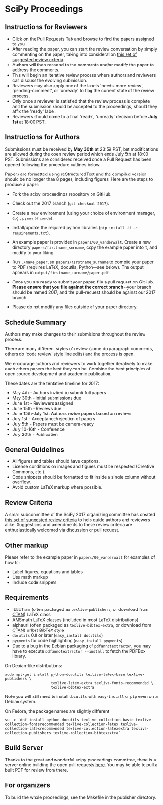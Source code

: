 # SciPy Proceedings

## Instructions for Reviewers

- Click on the Pull Requests Tab and browse to find the papers assigned to you
- After reading the paper, you can start the review conversation by simply commenting
  on the paper, taking into consideration
  [this set of suggested review criteria](https://github.com/scipy-conference/scipy_proceedings/blob/master/review_criteria.md).
- Authors will then respond to the comments and/or modify the paper to address the comments. 
- This will begin an iterative review process where authors and reviewers can discuss the
  evolving submission.
- Reviewers may also apply one of the labels 'needs-more-review', 'pending-comment', or 
  'unready' to flag the current state of the review process.
- Only once a reviewer is satisfied that the review process is complete and the submission should
  be accepted to the proceedings, should they affix the 'ready' label. 
- Reviewers should come to a final 'ready', 'unready' decision before **July 1st** at 18:00 PST.

## Instructions for Authors

Submissions must be received by **May 30th** at 23:59 PST, but modifications are
allowed during the open review period which ends July 5th at 18:00 PST.  Submissions are
considered received once a Pull Request has been opened following the procedure
outlines below.

Papers are formatted using reStructuredText and the compiled version should be
no longer than 8 pages, including figures.  Here are the steps to produce a
paper:

- Fork the
  [scipy_proceedings](https://github.com/scipy-conference/scipy_proceedings)
  repository on GitHub.

- Check out the 2017 branch (``git checkout 2017``).

- Create a new environment (using your choice of environment manager, e.g., ``pyenv`` or ``conda``).

- Install/update the required python libraries (``pip install -U -r requirements.txt``).

- An example paper is provided in ``papers/00_vanderwalt``.  Create a new
  directory ``papers/firstname_surname``, copy the example paper into it, and
  modify to your liking.

- Run ``./make_paper.sh papers/firstname_surname`` to compile your paper to
  PDF (requires LaTeX, docutils, Python--see below).  The output appears in
  ``output/firstname_surname/paper.pdf``.

- Once you are ready to submit your paper, file a pull request on GitHub.
  **Please ensure that you file against the correct branch**--your branch
  should be named 2017, and the pull-request should be against our 2017
  branch.

- Please do not modify any files outside of your paper directory.

## Schedule Summary

Authors may make changes to their submisions throughout the review process.

There are many different styles of review (some do paragraph comments, others
do 'code review' style line edits) and the process is open.

We encourage authors and reviewers to work together iteratively to make each 
others papers the best they can be.
Combine the best principles of open source development and academic publication.

These dates are the tentative timeline for 2017:

- May 4th - Authors invited to submit full papers
- May 30th - Initial submissions due
- June 1st - Reviewers assigned
- June 15th - Reviews due
- June 15th-July 1st: Authors revise papers based on reviews
- July 1st - Acceptance/rejection of papers
- July 5th - Papers must be camera-ready
- July 10-16th - Conference
- July 20th - Publication

## General Guidelines

- All figures and tables should have captions.
- License conditions on images and figures must be respected (Creative Commons,
  etc.).
- Code snippets should be formatted to fit inside a single column without
  overflow.
- Avoid custom LaTeX markup where possible.

## Review Criteria

A small subcommittee of the SciPy 2017 organizing committee has created [this
set of suggested review
criteria](https://github.com/scipy-conference/scipy_proceedings/blob/master/review_criteria.md)
to help guide authors and reviewers alike. Suggestions and amendments to these
review criteria are enthusiastically welcomed via discussion or pull request.

## Other markup

Please refer to the example paper in ``papers/00_vanderwalt`` for
examples of how to:

 - Label figures, equations and tables
 - Use math markup
 - Include code snippets

## Requirements

 - IEEETran (often packaged as ``texlive-publishers``, or download from
   [CTAN](http://www.ctan.org/tex-archive/macros/latex/contrib/IEEEtran/)) LaTeX
   class
 - AMSmath LaTeX classes (included in most LaTeX distributions)
 - alphaurl (often packaged as ``texlive-bibtex-extra``, or download from
   [CTAN](https://www.ctan.org/pkg/urlbst)) urlbst BibTeX style
 - `docutils` 0.8 or later (``easy_install docutils``)
 - `pygments` for code highlighting (``easy_install pygments``)
 - Due to a bug in the Debian packaging of ``pdfannotextractor``, you may have
   to execute ``pdfannotextractor --install`` to fetch the PDFBox library.

On Debian-like distributions:

```
sudo apt-get install python-docutils texlive-latex-base texlive-publishers \
                     texlive-latex-extra texlive-fonts-recommended \
                     texlive-bibtex-extra
```

Note you will still need to install `docutils` with `easy-install` or `pip` even on a Debian system.

On Fedora, the package names are slightly different

```
su -c `dnf install python-docutils texlive-collection-basic texlive-collection-fontsrecommended texlive-collection-latex texlive-collection-latexrecommended texlive-collection-latexextra texlive-collection-publishers texlive-collection-bibtexextra`
```

## Build Server

Thanks to the great and wonderful scipy proceedings committee, there is a server online 
building the open pull requests [here](http://zibi.bids.berkeley.edu:7001). You may be 
able to pull a built PDF for review from there.

## For organizers

To build the whole proceedings, see the Makefile in the publisher directory.
